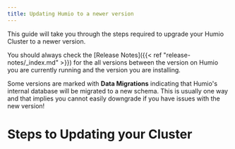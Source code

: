 ```yaml
---
title: Updating Humio to a newer version
---
```


This guide will take you through the steps required to upgrade your Humio Cluster
to a newer version.

You should always check the [Release Notes]({{< ref "release-notes/_index.md" >}})
for the all versions between the version on Humio you are currently running
and the version you are installing.

Some versions are marked with __Data Migrations__ indicating that Humio's
internal database will be migrated to a new schema. This is usually one way
and that implies you cannot easily downgrade if you have issues with the new
version!

# Steps to Updating your Cluster
